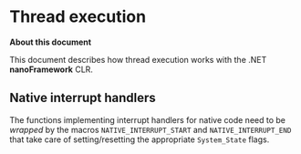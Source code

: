 # Thread execution

**About this document**

This document describes how thread execution works with the .NET **nanoFramework** CLR.

## Native interrupt handlers

The functions implementing interrupt handlers for native code need to be _wrapped_ by the macros `NATIVE_INTERRUPT_START` and `NATIVE_INTERRUPT_END` that take care of setting/resetting the appropriate `System_State` flags.

